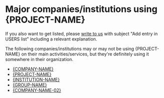 # Major companies/institutions using {PROJECT-NAME}

If you also want to get listed, please [write to us](TEAM.md) with subject "Add entry in USERS list" including a relevant explanation.

The following companies/institutions may or may not be using {PROJECT-NAME} on their main activities/services, but they're definitely using it somewhere in their organization.

- [{COMPANY-NAME}](http://example.com)
- [{PROJECT-NAME}](http://example.com)
- [{INSTITUTION-NAME}](http://example.com)
- [{GROUP-NAME}](http://example.com)
- [{COMPANY-NAME-02}](http://example.com)
